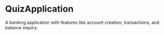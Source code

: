 # QuizApplication
A banking application with features like account creation, transactions, and balance inquiry.
